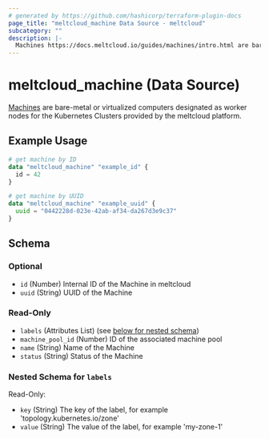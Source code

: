 ```yaml
---
# generated by https://github.com/hashicorp/terraform-plugin-docs
page_title: "meltcloud_machine Data Source - meltcloud"
subcategory: ""
description: |-
  Machines https://docs.meltcloud.io/guides/machines/intro.html are bare-metal or virtualized computers designated as worker nodes for the Kubernetes Clusters provided by the meltcloud platform.
---
```


# meltcloud_machine (Data Source)

[Machines](https://docs.meltcloud.io/guides/machines/intro.html) are bare-metal or virtualized computers designated as worker nodes for the Kubernetes Clusters provided by the meltcloud platform.

## Example Usage

```terraform
# get machine by ID
data "meltcloud_machine" "example_id" {
  id = 42
}

# get machine by UUID
data "meltcloud_machine" "example_uuid" {
  uuid = "0442228d-023e-42ab-af34-da267d3e9c37"
}
```

<!-- schema generated by tfplugindocs -->
## Schema

### Optional

- `id` (Number) Internal ID of the Machine in meltcloud
- `uuid` (String) UUID of the Machine

### Read-Only

- `labels` (Attributes List) (see [below for nested schema](#nestedatt--labels))
- `machine_pool_id` (Number) ID of the associated machine pool
- `name` (String) Name of the Machine
- `status` (String) Status of the Machine

<a id="nestedatt--labels"></a>
### Nested Schema for `labels`

Read-Only:

- `key` (String) The key of the label, for example 'topology.kubernetes.io/zone'
- `value` (String) The value of the label, for example 'my-zone-1'
